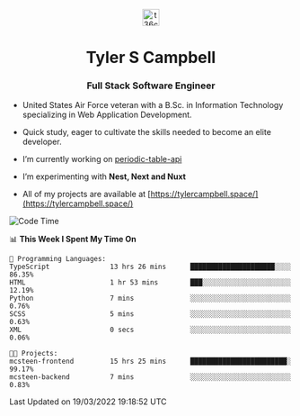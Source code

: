 <p align="center">
<a href="https://www.linkedin.com/in/t36campbell" target="blank"><img align="center" src="https://ik.imagekit.io/t36campbell/Portfolio/linkedin.png.original_m8bbGgPh6.png" alt="t36campbell" height="30" width="30" /></a>
</p>
<h1 align="center">Tyler S Campbell</h1>
<h3 align="center">Full Stack Software Engineer</h3>

* United States Air Force veteran with a B.Sc. in Information Technology specializing in Web Application Development. 

* Quick study, eager to cultivate the skills needed to become an elite developer.

* I’m currently working on [periodic-table-api](https://github.com/t36campbell/periodic-table-api)

* I’m experimenting with **Nest, Next and Nuxt**

* All of my projects are available at [https://tylercampbell.space/](https://tylercampbell.space/)

<!--START_SECTION:waka-->
![Code Time](http://img.shields.io/badge/Code%20Time-1%2C511%20hrs%2044%20mins-blue)

📊 **This Week I Spent My Time On** 

```text
💬 Programming Languages: 
TypeScript               13 hrs 26 mins      █████████████████████░░░░   86.35% 
HTML                     1 hr 53 mins        ███░░░░░░░░░░░░░░░░░░░░░░   12.19% 
Python                   7 mins              ░░░░░░░░░░░░░░░░░░░░░░░░░   0.76% 
SCSS                     5 mins              ░░░░░░░░░░░░░░░░░░░░░░░░░   0.63% 
XML                      0 secs              ░░░░░░░░░░░░░░░░░░░░░░░░░   0.06%

🐱‍💻 Projects: 
mcsteen-frontend         15 hrs 25 mins      ████████████████████████░   99.17% 
mcsteen-backend          7 mins              ░░░░░░░░░░░░░░░░░░░░░░░░░   0.83%

```


 Last Updated on 19/03/2022 19:18:52 UTC
<!--END_SECTION:waka-->
